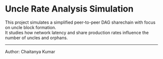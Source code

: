 # Uncle Rate Analysis Simulation

This project simulates a simplified peer-to-peer DAG sharechain with focus on uncle block formation.  
It studies how network latency and share production rates influence the number of uncles and orphans.

---
Author: Chaitanya Kumar
